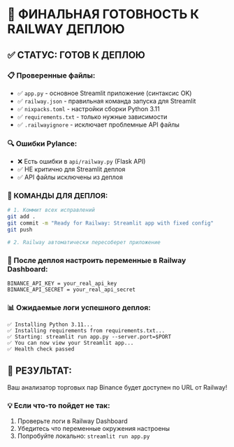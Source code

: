 # 🎯 ФИНАЛЬНАЯ ГОТОВНОСТЬ К RAILWAY ДЕПЛОЮ

## ✅ СТАТУС: ГОТОВ К ДЕПЛОЮ

### 📋 Проверенные файлы:
- ✅ `app.py` - основное Streamlit приложение (синтаксис OK)
- ✅ `railway.json` - правильная команда запуска для Streamlit
- ✅ `nixpacks.toml` - настройки сборки Python 3.11
- ✅ `requirements.txt` - только нужные зависимости 
- ✅ `.railwayignore` - исключает проблемные API файлы

### 🔍 Ошибки Pylance:
- ❌ Есть ошибки в `api/railway.py` (Flask API)
- ✅ НЕ критично для Streamlit деплоя
- ✅ API файлы исключены из деплоя

### 🚀 КОМАНДЫ ДЛЯ ДЕПЛОЯ:

```bash
# 1. Коммит всех исправлений
git add .
git commit -m "Ready for Railway: Streamlit app with fixed config"
git push

# 2. Railway автоматически пересоберет приложение
```

### 🔑 После деплоя настроить переменные в Railway Dashboard:
```
BINANCE_API_KEY = your_real_api_key
BINANCE_API_SECRET = your_real_api_secret
```

### 📊 Ожидаемые логи успешного деплоя:
```
✅ Installing Python 3.11...
✅ Installing requirements from requirements.txt...  
✅ Starting: streamlit run app.py --server.port=$PORT
✅ You can now view your Streamlit app...
✅ Health check passed
```

## 🎉 РЕЗУЛЬТАТ:
Ваш анализатор торговых пар Binance будет доступен по URL от Railway!

### 💡 Если что-то пойдет не так:
1. Проверьте логи в Railway Dashboard
2. Убедитесь что переменные окружения настроены
3. Попробуйте локально: `streamlit run app.py`
